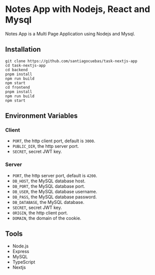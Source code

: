 # Notes App with Nodejs, React and Mysql
Notes App is a Multi Page Application using Nodejs and Mysql.

## Installation
```
git clone https://github.com/santiagocuebas/task-nextjs-app
cd task-nextjs-app
cd backend
pnpm install
npm run build
npm start
cd frontend
pnpm install
npm run build
npm start
```

## Environment Variables
### Client
- `PORT`, the http client port, default is `3000`.
- `PUBLIC_DIR`, the http server port.
- `SECRET`, secret JWT key.
### Server
- `PORT`, the http server port, default is `4200`.
- `DB_HOST`, the MySQL database host.
- `DB_PORT`, the MySQL database port.
- `DB_USER`, the MySQL database username.
- `DB_PASS`, the MySQL database password.
- `DB_DATABASE`, the MySQL database.
- `SECRET`, secret JWT key.
- `ORIGIN`, the http client port.
- `DOMAIN`, the domain of the cookie.

## Tools
- Node.js
- Express
- MySQL
- TypeScript
- Nextjs
